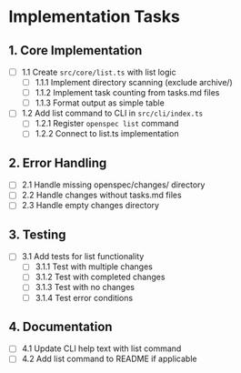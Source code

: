 # Implementation Tasks

## 1. Core Implementation
- [ ] 1.1 Create `src/core/list.ts` with list logic
  - [ ] 1.1.1 Implement directory scanning (exclude archive/)
  - [ ] 1.1.2 Implement task counting from tasks.md files
  - [ ] 1.1.3 Format output as simple table
- [ ] 1.2 Add list command to CLI in `src/cli/index.ts`
  - [ ] 1.2.1 Register `openspec list` command
  - [ ] 1.2.2 Connect to list.ts implementation

## 2. Error Handling
- [ ] 2.1 Handle missing openspec/changes/ directory
- [ ] 2.2 Handle changes without tasks.md files
- [ ] 2.3 Handle empty changes directory

## 3. Testing
- [ ] 3.1 Add tests for list functionality
  - [ ] 3.1.1 Test with multiple changes
  - [ ] 3.1.2 Test with completed changes
  - [ ] 3.1.3 Test with no changes
  - [ ] 3.1.4 Test error conditions

## 4. Documentation
- [ ] 4.1 Update CLI help text with list command
- [ ] 4.2 Add list command to README if applicable